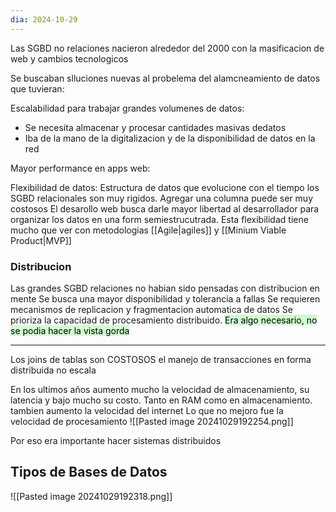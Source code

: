 ```yaml
---
dia: 2024-10-29
---
```

Las SGBD no relaciones nacieron alrededor del 2000 con la masificacion de web y cambios tecnologicos 

Se buscaban slluciones nuevas al probelema del alamcneamiento de datos que tuvieran:

Escalabilidad para trabajar grandes volumenes de datos:
- Se necesita almacenar y procesar cantidades masivas dedatos 
- Iba de la mano de la digitalizacion y de la disponibilidad de datos en la red

Mayor performance en apps web:

Flexibilidad de datos: 
Estructura de datos que evolucione con el tiempo 
los SGBD relacionales son muy rigidos. Agregar una columna puede ser muy costosos
El desarollo web busca darle mayor libertad al desarrollador para organizar los datos en una form semiestrucutrada. 
Esta flexibilidad tiene mucho que ver con metodologias [[Agile|agiles]] y [[Minium Viable Product|MVP]] 


### Distribucion 
Las grandes SGBD relaciones no habian sido pensadas con distribucion en mente 
Se busca una mayor disponibilidad y tolerancia a fallas 
Se requieren mecanismos de replicacion y fragmentacion automatica de datos 
Se prioriza la capacidad de procesamiento distribuido.
<mark style="background: #BBFABBA6;">Era algo necesario, no se podia hacer la vista gorda</mark>

--- 
Los joins de tablas son COSTOSOS 
el manejo de transacciones en forma distribuida no escala 


En los ultimos años aumento mucho la velocidad de almacenamiento, su latencia y bajo mucho su costo. Tanto en RAM como en almacenamiento. tambien aumento la velocidad del internet
Lo que no mejoro fue la velocidad de procesamiento 
![[Pasted image 20241029192254.png]]

Por eso era importante hacer sistemas distribuidos

## Tipos de Bases de Datos

![[Pasted image 20241029192318.png]]

